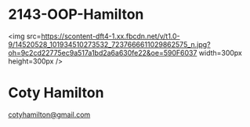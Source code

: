 # 2143-OOP-Hamilton

<img src=https://scontent-dft4-1.xx.fbcdn.net/v/t1.0-9/14520528_101934510273532_7237666611029862575_n.jpg?oh=9c2cd22775ec9a517a1bd2a6a630fe22&oe=590F6037 width=300px height=300px />


# Coty Hamilton

cotyhamilton@gmail.com
